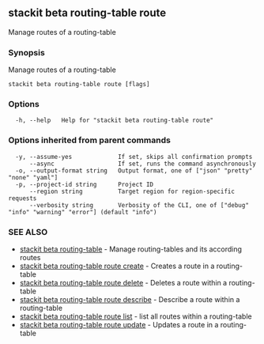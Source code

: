 ## stackit beta routing-table route

Manage routes of a routing-table

### Synopsis

Manage routes of a routing-table

```
stackit beta routing-table route [flags]
```

### Options

```
  -h, --help   Help for "stackit beta routing-table route"
```

### Options inherited from parent commands

```
  -y, --assume-yes             If set, skips all confirmation prompts
      --async                  If set, runs the command asynchronously
  -o, --output-format string   Output format, one of ["json" "pretty" "none" "yaml"]
  -p, --project-id string      Project ID
      --region string          Target region for region-specific requests
      --verbosity string       Verbosity of the CLI, one of ["debug" "info" "warning" "error"] (default "info")
```

### SEE ALSO

* [stackit beta routing-table](./stackit_beta_routing-table.md)	 - Manage routing-tables and its according routes
* [stackit beta routing-table route create](./stackit_beta_routing-table_route_create.md)	 - Creates a route in a routing-table
* [stackit beta routing-table route delete](./stackit_beta_routing-table_route_delete.md)	 - Deletes a route within a routing-table
* [stackit beta routing-table route describe](./stackit_beta_routing-table_route_describe.md)	 - Describe a route within a routing-table
* [stackit beta routing-table route list](./stackit_beta_routing-table_route_list.md)	 - list all routes within a routing-table
* [stackit beta routing-table route update](./stackit_beta_routing-table_route_update.md)	 - Updates a route in a routing-table

